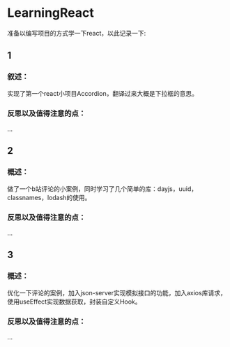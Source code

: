# LearningReact

准备以编写项目的方式学一下react，以此记录一下:

## 1

### 叙述：
实现了第一个react小项目Accordion，翻译过来大概是下拉框的意思。

### 反思以及值得注意的点：
...

## 2

### 概述：
做了一个b站评论的小案例，同时学习了几个简单的库：dayjs，uuid，classnames，lodash的使用。

### 反思以及值得注意的点：
...

## 3

### 概述：
优化一下评论的案例，加入json-server实现模拟接口的功能，加入axios库请求，使用useEffect实现数据获取，封装自定义Hook。

### 反思以及值得注意的点：
...